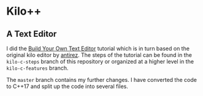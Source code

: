 # Kilo++

## A Text Editor

I did the [Build Your Own Text Editor](https://viewsourcecode.org/snaptoken/kilo/index.html) tutorial
which is in turn based on the original kilo editor by [antirez](http://antirez.com/news/108).  The steps of
the tutorial can be found in the `kilo-c-steps` branch of this repository or organized at a higher level in
the `kilo-c-features` branch.

The `master` branch contains my further changes.  I have converted the code to C++17
and split up the code into several files.